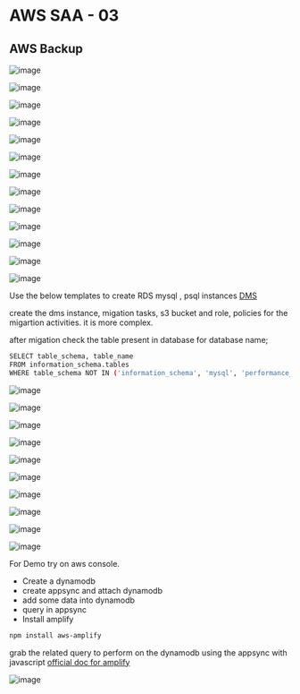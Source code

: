 # AWS SAA - 03
## AWS Backup
![image](https://github.com/user-attachments/assets/b1484b52-bdc3-438e-b1e7-d3ecb6a664e6)

![image](https://github.com/user-attachments/assets/3b7a66eb-0815-4fdc-913f-daafeef72acf)

![image](https://github.com/user-attachments/assets/ae8f5d9a-cb7f-4678-99d0-b6a1b39cac37)

![image](https://github.com/user-attachments/assets/656c5e38-ff53-4197-a8f7-c8933800a6dd)

![image](https://github.com/user-attachments/assets/c73142dd-3b7a-4fde-82e4-5b0ff4b2eb4b)

![image](https://github.com/user-attachments/assets/ef5c3e1a-15f2-43bd-b310-91071786ee2a)

![image](https://github.com/user-attachments/assets/5eae2c45-55b5-4087-840f-f7920d2738c8)

![image](https://github.com/user-attachments/assets/6d82ad92-dc59-47bd-ac7f-da5a6bf2e3b5)

![image](https://github.com/user-attachments/assets/0cb00bf0-a265-41a5-a73c-f3f0a5012098)

![image](https://github.com/user-attachments/assets/a1815208-8e91-49f8-bee5-b08473ab5fca)

![image](https://github.com/user-attachments/assets/0d9e4754-8269-4be2-b25e-99f395794160)

![image](https://github.com/user-attachments/assets/2604f98d-01ea-4520-a4a2-f09c7101ef42)

![image](https://github.com/user-attachments/assets/d8fe5295-ddc8-4ba6-b274-52f1bb4c146d)

Use the below templates to create RDS mysql , psql instances
<a href="https://github.com/ExamProCo/AWS-Examples/tree/main/dms/serverless"> DMS</a>

create the dms instance, migation tasks, s3 bucket and role, policies for the migartion activities. it is more complex.

after migation check the table present in database for database name;
```sh
SELECT table_schema, table_name
FROM information_schema.tables
WHERE table_schema NOT IN ('information_schema', 'mysql', 'performance_schema', 'sys');
```


![image](https://github.com/user-attachments/assets/ac9679a6-93b5-4eae-a9ab-414e0422ffd6)

![image](https://github.com/user-attachments/assets/95eb8dcb-feaa-46f2-8d29-35d207a47c05)

![image](https://github.com/user-attachments/assets/8e757ffb-545b-4cf8-aacf-4ef460ec5722)

![image](https://github.com/user-attachments/assets/6baffae4-0f75-4394-9f40-1ef95480b96a)

![image](https://github.com/user-attachments/assets/ad6ce477-33c3-4d25-9e6e-0f09766a7be0)

![image](https://github.com/user-attachments/assets/99790733-3bc4-4a25-8df7-f53c95f20fdb)

![image](https://github.com/user-attachments/assets/5b2b7e83-91f5-4b32-b589-f3eebd003227)

![image](https://github.com/user-attachments/assets/40791cde-0d0a-447a-a605-6008ae440798)

![image](https://github.com/user-attachments/assets/e1a4686f-9536-4a44-b42d-22bdce87cc62)


![image](https://github.com/user-attachments/assets/c2d0e233-4c58-4b58-a605-de40e8be1642)

For Demo try on aws console.
- Create a dynamodb
- create appsync and attach dynamodb
- add some data into dynamodb
- query in appsync
- Install amplify

```sh
npm install aws-amplify
```
grab the related query to perform on the dynamodb using the appsync with javascript
<a href="https://docs.amplify.aws/">official doc for amplify</a>

![image](https://github.com/user-attachments/assets/77efb890-3ab1-4c37-8648-71f4f06e6087)











